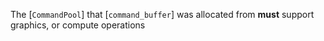 The [`CommandPool`] that [`command_buffer`] was allocated from  **must**  support graphics, or compute operations